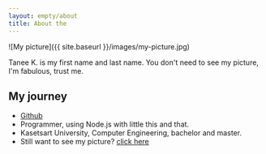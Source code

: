 ```yaml
---
layout: empty/about
title: About the
---
```


![My picture]({{ site.baseurl }}/images/my-picture.jpg)


Tanee K. is my first name and last name. You don't need to see my picture, I'm fabulous, trust me.


My journey
---------

- [Github][github]
- Programmer, using Node.js with little this and that.
- Kasetsart University, Computer Engineering, bachelor and master.
- Still want to see my picture? [click here][joke]


[github]: //github.com/taneekpet
[joke]: //www.youtube.com/watch?v=dQw4w9WgXcQ
